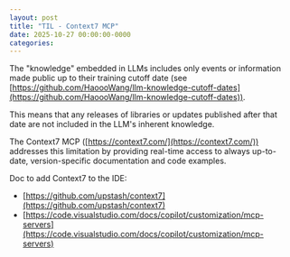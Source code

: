 ```yaml
---
layout: post
title: "TIL - Context7 MCP"
date: 2025-10-27 00:00:00-0000
categories: 
---
```


The "knowledge" embedded in LLMs includes only events or information made public up to their training cutoff date (see [https://github.com/HaoooWang/llm-knowledge-cutoff-dates](https://github.com/HaoooWang/llm-knowledge-cutoff-dates)).

This means that any releases of libraries or updates published after that date are not included in the LLM's inherent knowledge.

The Context7 MCP ([https://context7.com/](https://context7.com/)) addresses this limitation by providing real-time access to always up-to-date, version-specific documentation and code examples.

Doc to add Context7 to the IDE:
- [https://github.com/upstash/context7](https://github.com/upstash/context7)
- [https://code.visualstudio.com/docs/copilot/customization/mcp-servers](https://code.visualstudio.com/docs/copilot/customization/mcp-servers)